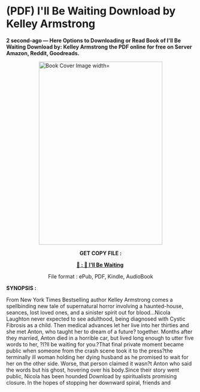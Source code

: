 # (PDF) I'll Be Waiting Download by Kelley Armstrong

<p><strong>2 second-ago &mdash; Here Options to Downloading or Read Book of I'll Be Waiting Download by: Kelley Armstrong the PDF online for free on Server Amazon, Reddit, Goodreads.</strong></p><p><a href="https://us.ebookarea.xyz/?book=203578924-i-ll-be-waiting"><img style="display: block; margin-left: auto; margin-right: auto;" src="https://i.gr-assets.com/images/S/compressed.photo.goodreads.com/books/1707931535l/203578924.jpg" alt="Book Cover Image width=" width="330" height="488" /></a></p><p style="text-align: center;"><strong>GET COPY FILE :</strong></p><p style="text-align: center;"><strong><a href="https://us.ebookarea.xyz/?book=203578924-i-ll-be-waiting" target="_blank" rel="noopener">📢 : 🔗 I'll Be Waiting</a>&nbsp;</strong></p><p style="text-align: center;">File format : ePub, PDF, Kindle, AudioBook</p><p><strong>SYNOPSIS :</strong></p><p>From New York Times Bestselling author Kelley Armstrong comes a spellbinding new tale of supernatural horror involving a haunted-house, seances, lost loved ones, and a sinister spirit out for blood...Nicola Laughton never expected to see adulthood, being diagnosed with Cystic Fibrosis as a child. Then medical advances let her live into her thirties and she met Anton, who taught her to dream of a future? together. Months after they married, Anton died in a horrible car, but lived long enough to utter five words to her, ?I?ll be waiting for you.?That final private moment became public when someone from the crash scene took it to the press?the terminally ill woman holding her dying husband as he promised to wait for her on the other side. Worse, that person claimed it wasn?t Anton who said the words but his ghost, hovering over his body.Since their story went public, Nicola has been hounded Download by spiritualists promising closure. In the hopes of stopping her downward spiral, friends and </p>
